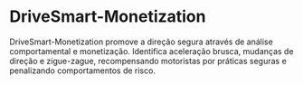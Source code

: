 # DriveSmart-Monetization
DriveSmart-Monetization promove a direção segura através de análise comportamental e monetização. Identifica aceleração brusca, mudanças de direção e zigue-zague, recompensando motoristas por práticas seguras e penalizando comportamentos de risco. 
